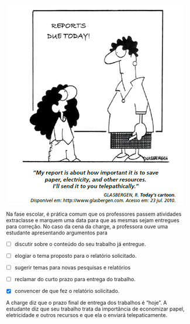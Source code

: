 

![](5cab28df-8175-3e78-f668-01cbef182708.png)

Na fase escolar, é prática comum que os professores passem atividades extraclasse e marquem uma data para que as mesmas sejam entregues para correção. No caso da cena da charge, a professora ouve uma estudante apresentando argumentos para



- [ ] discutir sobre o conteúdo do seu trabalho já entregue.
- [ ] elogiar o tema proposto para o relatório solicitado.
- [ ] sugerir temas para novas pesquisas e relatórios
- [ ] reclamar do curto prazo para entrega do trabalho.
- [x] convencer de que fez o relatório solicitado.


A charge diz que o prazo final de entrega dos trabalhos é “hoje”. A estudante diz que seu trabalho trata da importância de economizar papel, eletricidade e outros recursos e que ela o enviará telepaticamente.
